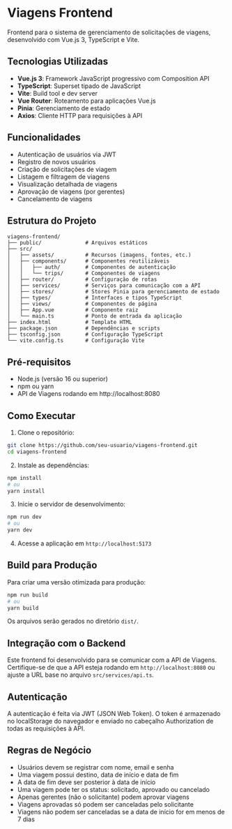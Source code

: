 # Viagens Frontend

Frontend para o sistema de gerenciamento de solicitações de viagens, desenvolvido com Vue.js 3, TypeScript e Vite.

## Tecnologias Utilizadas

- **Vue.js 3**: Framework JavaScript progressivo com Composition API
- **TypeScript**: Superset tipado de JavaScript
- **Vite**: Build tool e dev server
- **Vue Router**: Roteamento para aplicações Vue.js
- **Pinia**: Gerenciamento de estado
- **Axios**: Cliente HTTP para requisições à API

## Funcionalidades

- Autenticação de usuários via JWT
- Registro de novos usuários
- Criação de solicitações de viagem
- Listagem e filtragem de viagens
- Visualização detalhada de viagens
- Aprovação de viagens (por gerentes)
- Cancelamento de viagens

## Estrutura do Projeto

```
viagens-frontend/
├── public/              # Arquivos estáticos
├── src/
│   ├── assets/          # Recursos (imagens, fontes, etc.)
│   ├── components/      # Componentes reutilizáveis
│   │   ├── auth/        # Componentes de autenticação
│   │   └── trips/       # Componentes de viagens
│   ├── router/          # Configuração de rotas
│   ├── services/        # Serviços para comunicação com a API
│   ├── stores/          # Stores Pinia para gerenciamento de estado
│   ├── types/           # Interfaces e tipos TypeScript
│   ├── views/           # Componentes de página
│   ├── App.vue          # Componente raiz
│   └── main.ts          # Ponto de entrada da aplicação
├── index.html           # Template HTML
├── package.json         # Dependências e scripts
├── tsconfig.json        # Configuração TypeScript
└── vite.config.ts       # Configuração Vite
```

## Pré-requisitos

- Node.js (versão 16 ou superior)
- npm ou yarn
- API de Viagens rodando em http://localhost:8080

## Como Executar

1. Clone o repositório:
```bash
git clone https://github.com/seu-usuario/viagens-frontend.git
cd viagens-frontend
```

2. Instale as dependências:
```bash
npm install
# ou
yarn install
```

3. Inicie o servidor de desenvolvimento:
```bash
npm run dev
# ou
yarn dev
```

4. Acesse a aplicação em `http://localhost:5173`

## Build para Produção

Para criar uma versão otimizada para produção:

```bash
npm run build
# ou
yarn build
```

Os arquivos serão gerados no diretório `dist/`.

## Integração com o Backend

Este frontend foi desenvolvido para se comunicar com a API de Viagens. Certifique-se de que a API esteja rodando em `http://localhost:8080` ou ajuste a URL base no arquivo `src/services/api.ts`.

## Autenticação

A autenticação é feita via JWT (JSON Web Token). O token é armazenado no localStorage do navegador e enviado no cabeçalho Authorization de todas as requisições à API.

## Regras de Negócio

- Usuários devem se registrar com nome, email e senha
- Uma viagem possui destino, data de início e data de fim
- A data de fim deve ser posterior à data de início
- Uma viagem pode ter os status: solicitado, aprovado ou cancelado
- Apenas gerentes (não o solicitante) podem aprovar viagens
- Viagens aprovadas só podem ser canceladas pelo solicitante
- Viagens não podem ser canceladas se a data de início for em menos de 7 dias
